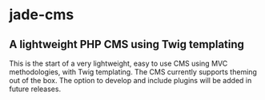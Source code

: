 # jade-cms

## A lightweight PHP CMS using Twig templating

This is the start of a very lightweight, easy to use CMS using MVC methodologies, with Twig templating. The CMS currently supports theming out of the box.  The option to develop and include plugins will be added in future releases.

